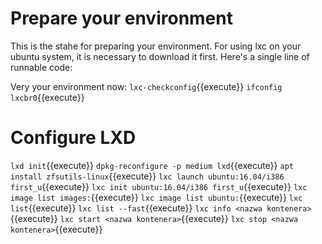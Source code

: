 # Prepare your environment

This is the stahe for preparing your environment. 
For using lxc on your ubuntu system, it is necessary to download it first.
Here's a single line of runnable code:

Very your environment now:
`lxc-checkconfig`{{execute}}
`ifconfig lxcbr0`{{execute}}

# Configure  LXD
`lxd init`{{execute}}
`dpkg-reconfigure -p medium lxd`{{execute}}
`apt install zfsutils-linux`{{execute}}
`lxc launch ubuntu:16.04/i386 first_u`{{execute}}
`lxc init ubuntu:16.04/i386 first_u`{{execute}}
`lxc image list images:`{{execute}}
`lxc image list ubuntu:`{{execute}}
`lxc list`{{execute}}
`lxc list --fast`{{execute}}
`lxc info <nazwa kontenera>`{{execute}}
`lxc start <nazwa kontenera>`{{execute}}
`lxc stop <nazwa kontenera>`{{execute}}
